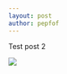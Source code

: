 ```yaml
---
layout: post
author: pepfof
---
```


Test post 2

<img src="../../../assets/renders/2017/2017_12_08.png">